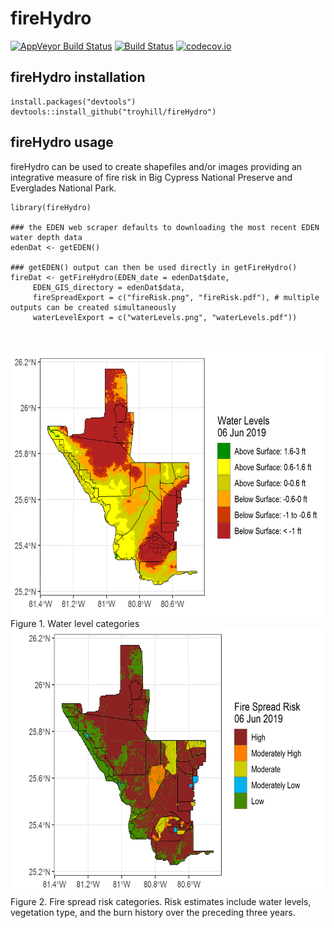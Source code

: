 # fireHydro

[![AppVeyor Build Status](https://ci.appveyor.com/api/projects/status/github/troyhill/fireHydro?branch=master&svg=true)](https://ci.appveyor.com/project/troyhill/fireHydro) [![Build Status](https://travis-ci.org/troyhill/fireHydro.svg?branch=master)](https://travis-ci.org/troyhill/fireHydro) [![codecov.io](https://codecov.io/github/troyhill/fireHydro/coverage.svg?branch=master)](https://codecov.io/github/troyhill/fireHydro?branch=master)


## fireHydro installation

```
install.packages("devtools")
devtools::install_github("troyhill/fireHydro")
```


## fireHydro usage

fireHydro can be used to create shapefiles and/or images providing an integrative measure of fire risk in Big Cypress National Preserve and Everglades National Park.

```
library(fireHydro)

### the EDEN web scraper defaults to downloading the most recent EDEN water depth data
edenDat <- getEDEN()
 
### getEDEN() output can then be used directly in getFireHydro()
fireDat <- getFireHydro(EDEN_date = edenDat$date, 
     EDEN_GIS_directory = edenDat$data,
     fireSpreadExport = c("fireRisk.png", "fireRisk.pdf"), # multiple outputs can be created simultaneously
     waterLevelExport = c("waterLevels.png", "waterLevels.pdf"))



```

<img src="https://github.com/troyhill/images/blob/master/waterLevels.png" width="650" height="425" />
Figure 1. Water level categories  

<img src="https://github.com/troyhill/images/blob/master/fireRisk.png" width="650" height="425" />
Figure 2. Fire spread risk categories. Risk estimates include water levels, vegetation type, and the burn history over the preceding three years.

      
